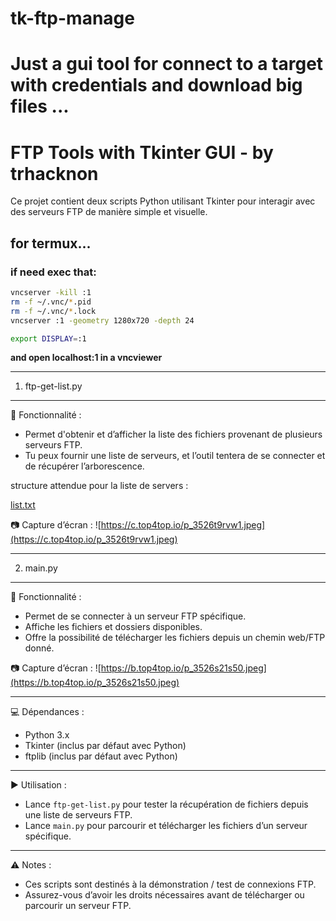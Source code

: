 # tk-ftp-manage
Just a gui tool for connect to a target with credentials and download big files ...
=====================================================
   FTP Tools with Tkinter GUI - by trhacknon
=====================================================

Ce projet contient deux scripts Python utilisant Tkinter 
pour interagir avec des serveurs FTP de manière simple 
et visuelle.

## for termux...
### if need exec that:

```bash
vncserver -kill :1
rm -f ~/.vnc/*.pid
rm -f ~/.vnc/*.lock
vncserver :1 -geometry 1280x720 -depth 24
```

```bash
export DISPLAY=:1
```

**and open localhost:1 in a vncviewer**


-----------------------------------------------------
1. ftp-get-list.py  
-----------------------------------------------------
📌 Fonctionnalité :
- Permet d'obtenir et d’afficher la liste des fichiers 
  provenant de plusieurs serveurs FTP.
- Tu peux fournir une liste de serveurs, et l’outil 
  tentera de se connecter et de récupérer l’arborescence.
  
structure attendue pour la liste de servers :

[list.txt](https://raw.githubusercontent.com/trh4ckn0n/tk-ftp-manage/refs/heads/gh-pages/list.txt)

📷 Capture d’écran :
![https://c.top4top.io/p_3526t9rvw1.jpeg](https://c.top4top.io/p_3526t9rvw1.jpeg)

-----------------------------------------------------
2. main.py  
-----------------------------------------------------
📌 Fonctionnalité :
- Permet de se connecter à un serveur FTP spécifique.  
- Affiche les fichiers et dossiers disponibles.  
- Offre la possibilité de télécharger les fichiers 
  depuis un chemin web/FTP donné.  

📷 Capture d’écran :
![https://b.top4top.io/p_3526s21s50.jpeg](https://b.top4top.io/p_3526s21s50.jpeg)

-----------------------------------------------------
💻 Dépendances :
- Python 3.x
- Tkinter (inclus par défaut avec Python)
- ftplib (inclus par défaut avec Python)

-----------------------------------------------------
▶️ Utilisation :
- Lance `ftp-get-list.py` pour tester la récupération 
  de fichiers depuis une liste de serveurs FTP.
- Lance `main.py` pour parcourir et télécharger 
  les fichiers d’un serveur spécifique.

-----------------------------------------------------
⚠️ Notes :
- Ces scripts sont destinés à la démonstration / test 
  de connexions FTP.  
- Assurez-vous d’avoir les droits nécessaires avant 
  de télécharger ou parcourir un serveur FTP.
